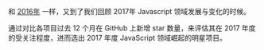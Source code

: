 和 [2016年](/2016/en) 一样，又到了我们回顾 2017年 Javascript 领域发展与变化的时候。

通过对比各项目过去 12 个月在 GitHub 上新增 star 数量，来评估其在 2017 年度的受关注程度，进而选出 2017 年度 JavaScript 领域崛起的明星项目。
